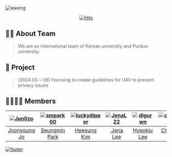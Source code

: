 ![waving](https://capsule-render.vercel.app/api?type=waving&height=300&text=K-SW%20SLAMDUNK&desc=2024%20Spring%20in%20Purdue%20University&fontAlign=50&fontAlignY=40&color=gradient)

<div align = "center">

[![Hits](https://hits.seeyoufarm.com/api/count/incr/badge.svg?url=https://github.com/K-SW-SLAMDUNK&count_bg=%23000000&title_bg=%23555555&icon=sat-dot-1.svg&icon_color=%23FF8100&title=SLAMDUNK&edge_flat=false)](https://hits.seeyoufarm.com)

</div>

## 💁🏻 About Team
> We are an international team of Korean university and Purdue university.

## 🚀 Project
> (2024.03 ~ 06) Focusing to create guidelines for UAV to prevent privacy issues

## 👨‍👩‍👧‍👦 Members
| [![Jun0zo](https://avatars.githubusercontent.com/u/37208901?v=4)](https://github.com/Jun0zo) | [![smpark00](https://avatars.githubusercontent.com/u/126854215?v=4)](https://github.com/smpark00) | [![luckydipper](https://avatars.githubusercontent.com/u/65158138?v=4)](https://github.com/luckydipper) | [![JenaL22](https://avatars.githubusercontent.com/u/156327634?v=4)](https://github.com/JenaL22) | [![dlgurwn](https://avatars.githubusercontent.com/u/164037157?v=4)](https://github.com/dlgurwn) | [![chang9906](https://avatars.githubusercontent.com/u/128320610?v=4)](https://github.com/chang9906) | [![cmorales20](https://avatars.githubusercontent.com/u/41304952?v=4)](https://github.com/cmorales20) |
|:---:|:---:|:---:|:---:|:---:|:---:|:---:|
| [Joonyoung Jo](https://github.com/Jun0zo) | [Seungmin Park](http://github.com/smpark00) | [Heesung Kim](https://github.com/luckydipper) | [&nbsp;Jena Lee](https://github.com/JenaL22) | [Hyeokju Lee](https://github.com/dlgurwn) | [Changjun Kim](https://github.com/chang9906) | [Cat Morales](https://github.com/cmorales20) |

[![footer](https://capsule-render.vercel.app/api?type=waving&color=gradient&customColorList=4&animation=fadeIn&section=footer)](https://github.com/K-SW-SLAMDUNK) 
